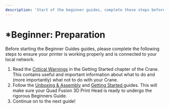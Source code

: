 ```yaml
---
description: 'Start of the beginner guides, complete these steps before continuing.'
---
```


# \*Beginner: Preparation

Before starting the Beginner Guides guides, please complete the following steps to ensure your printer is working properly and is connected to your local network.

1. Read the [Critical Warnings](../getting-started/critical-warnings-and-information.md) in the Getting Started chapter of the Crane. This contains useful and important information about what to do and \(more importantly\) what not to do with your Crane.
2. Follow the [Unboxing & Assembly](https://quadfusion.printm3d.com/~/edit/drafts/-LIRqdq5PX_HDBbChvND/getting-started/accessing-your-sd-card) and [Getting Started ](https://quadfusion.printm3d.com/~/edit/drafts/-LIRqdq5PX_HDBbChvND/getting-started)guides. This will make sure your Quad Fusion 3D Print Head is ready to undergo the rigorous Beginners Guide.
3. Continue on to the next guide!


